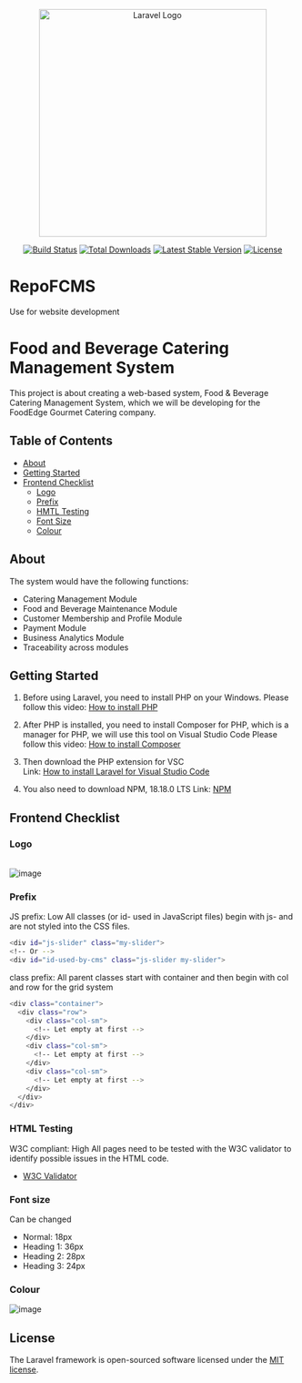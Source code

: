 <p align="center"><a href="https://laravel.com" target="_blank"><img src="https://raw.githubusercontent.com/laravel/art/master/logo-lockup/5%20SVG/2%20CMYK/1%20Full%20Color/laravel-logolockup-cmyk-red.svg" width="400" alt="Laravel Logo"></a></p>

<p align="center">
<a href="https://github.com/laravel/framework/actions"><img src="https://github.com/laravel/framework/workflows/tests/badge.svg" alt="Build Status"></a>
<a href="https://packagist.org/packages/laravel/framework"><img src="https://img.shields.io/packagist/dt/laravel/framework" alt="Total Downloads"></a>
<a href="https://packagist.org/packages/laravel/framework"><img src="https://img.shields.io/packagist/v/laravel/framework" alt="Latest Stable Version"></a>
<a href="https://packagist.org/packages/laravel/framework"><img src="https://img.shields.io/packagist/l/laravel/framework" alt="License"></a>
</p>

# RepoFCMS

Use for website development

# Food and Beverage Catering Management System

This project is about creating a web-based system, Food & Beverage Catering Management System, which we will be developing for the FoodEdge Gourmet Catering company.

## Table of Contents

- [About](#about)
- [Getting Started](#getting-started)
- [Frontend Checklist](#frontend-checklist)
   - [Logo](#logo)
   - [Prefix](#prefix)
   - [HMTL Testing](#html-testing)
   - [Font Size](#font-size)
   - [Colour](#colour)
  

## About 

The system would have the following functions:
- Catering Management Module
- Food and Beverage Maintenance Module
- Customer Membership and Profile Module
- Payment Module 
- Business Analytics Module
- Traceability across modules


## Getting Started
1. Before using Laravel, you need to install PHP on your Windows.
    Please follow this video: [How to install PHP](https://www.youtube.com/watch?v=MPRLUd8Pmyo&t=203s)

2. After PHP is installed, you need to install Composer for PHP, which is a manager for PHP, we will use this tool on Visual Studio Code
    Please follow this video: [How to install Composer](https://www.youtube.com/watch?time_continue=238&v=nus8eLPNZF8&embeds_referring_euri=https%3A%2F%2Fwww.bing.com%2F&embeds_referring_origin=https%3A%2F%2Fwww.bing.com&source_ve_path=MTM5MTE3LDEzOTExNywxMzkxMTcsMTM5MTE3LDI4NjY2&feature=emb_logo)

3. Then download the PHP extension for VSC </br>
    Link: [How to install Laravel for Visual Studio Code](https://blog.devsense.com/2019/how-to-install-laravel-for-visual-studio-code#heading-4)

4. You also need to download NPM, 18.18.0 LTS
    Link: [NPM](https://nodejs.org/en)


## Frontend Checklist

### Logo 
 </br> ![image](https://github.com/moffycream/RepoFCMS/assets/106477441/17ae9c98-0995-47cd-8f2a-ea3b094df104)


### Prefix

JS prefix: Low All classes (or id- used in JavaScript files) begin with js- and are not styled into the CSS files.

```bash
<div id="js-slider" class="my-slider">
<!-- Or -->
<div id="id-used-by-cms" class="js-slider my-slider">
````

class prefix: All parent classes start with container and then begin with col and row for the grid system
```bash
<div class="container">
  <div class="row">
    <div class="col-sm">
      <!-- Let empty at first -->
    </div>
    <div class="col-sm">
      <!-- Let empty at first -->
    </div>
    <div class="col-sm">
      <!-- Let empty at first -->
    </div>
  </div>
</div>
```

### HTML Testing

W3C compliant: High All pages need to be tested with the W3C validator to identify possible issues in the HTML code. </br>
- [W3C Validator](https://validator.w3.org/)

### Font size

Can be changed
   - Normal: 18px
   - Heading 1: 36px
   - Heading 2: 28px
   - Heading 3: 24px

### Colour

   ![image](https://github.com/moffycream/RepoFCMS/assets/106477441/5c63973e-b9c0-4bd3-bdf4-92e458993c10)


## License

The Laravel framework is open-sourced software licensed under the [MIT license](https://opensource.org/licenses/MIT).

